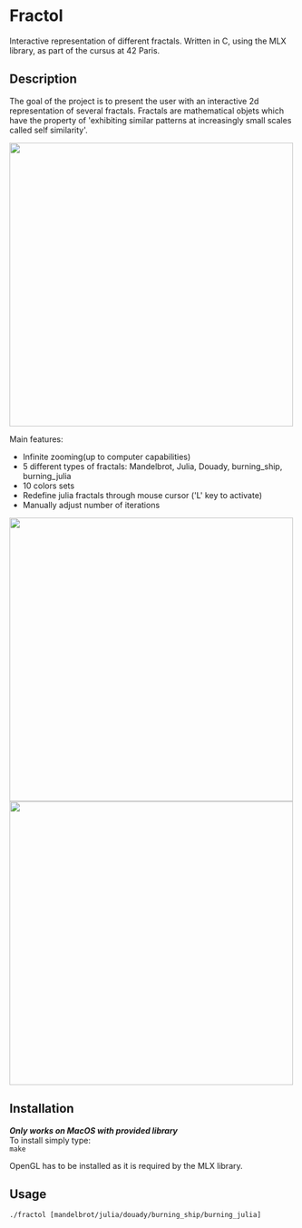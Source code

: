 # Fractol
Interactive representation of different fractals. Written in C, using the MLX library, as part of the cursus at 42 Paris.

## Description

The goal of the project is to present the user with an interactive 2d representation of several fractals.
Fractals are mathematical objets which have the property of 'exhibiting similar patterns at increasingly small scales called self similarity'.

<img src="http://g.recordit.co/guNjGlKdLh.gif" width=500 height=500/>

Main features:
* Infinite zooming(up to computer capabilities) 
* 5 different types of fractals: Mandelbrot, Julia, Douady, burning_ship, burning_julia
* 10 colors sets
* Redefine julia fractals through mouse cursor ('L' key to activate)
* Manually adjust number of iterations

<img src="http://g.recordit.co/DpJv4uwGql.gif" width=500 height=500/>
<img src="http://g.recordit.co/9X4wusu1ye.gif" width=500 height=500/>

## Installation
***Only works on MacOS with provided library***<br/>
To install simply type: <br/>
`make`

OpenGL has to be installed as it is required by the MLX library.

## Usage
`./fractol [mandelbrot/julia/douady/burning_ship/burning_julia]`

